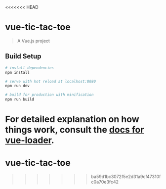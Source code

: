 <<<<<<< HEAD
# vue-tic-tac-toe

> A Vue.js project

## Build Setup

``` bash
# install dependencies
npm install

# serve with hot reload at localhost:8080
npm run dev

# build for production with minification
npm run build
```

For detailed explanation on how things work, consult the [docs for vue-loader](http://vuejs.github.io/vue-loader).
=======
# vue-tic-tac-toe
>>>>>>> ba59d1bc3072f5e2d31a9cf47310fc0a70e3fc42
